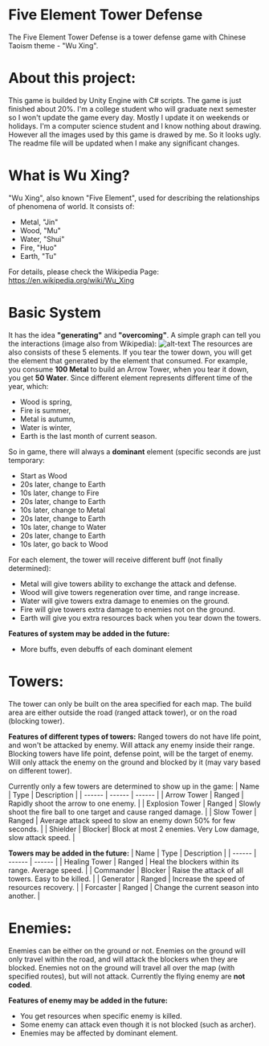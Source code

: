 # Five Element Tower Defense
The Five Element Tower Defense is a tower defense game with Chinese Taoism theme - "Wu Xing".

# About this project:
This game is builded by Unity Engine with C# scripts.
The game is just finished about 20%. I'm a college student who will graduate next semester so I won't update the game every day. Mostly I update it on weekends or holidays.
I'm a computer science student and I know nothing about drawing. However all the images used by this game is drawed by me. So it looks ugly.
The readme file will be updated when I make any significant changes.

# What is Wu Xing?
"Wu Xing", also known "Five Element", used for describing the relationships of phenomena of world.
It consists of:
 - Metal, "Jin"
 - Wood, "Mu"
 - Water, "Shui"
 - Fire, "Huo"
 - Earth, "Tu"

For details, please check the Wikipedia Page: https://en.wikipedia.org/wiki/Wu_Xing

# Basic System
It has the idea **"generating"** and **"overcoming"**.
A simple graph can tell you the interactions (image also from Wikipedia):
![alt-text](https://upload.wikimedia.org/wikipedia/commons/thumb/9/91/Wu_Xing.png/600px-Wu_Xing.png "Wuxing")
The resources are also consists of these 5 elements. If you tear the tower down, you will get the element that generated by the element that consumed.
For example, you consume **100 Metal** to build an Arrow Tower, when you tear it down, you get **50 Water**.
Since different element represents different time of the year, which:
 - Wood is spring,
 - Fire is summer,
 - Metal is autumn,
 - Water is winter,
 - Earth is the last month of current season.

So in game, there will always a **dominant** element (specific seconds are just temporary:
 - Start as Wood
 - 20s later, change to Earth
 - 10s later, change to Fire
 - 20s later, change to Earth
 - 10s later, change to Metal
 - 20s later, change to Earth
 - 10s later, change to Water
 - 20s later, change to Earth
 - 10s later, go back to Wood

For each element, the tower will receive different buff (not finally determined):
 - Metal will give towers ability to exchange the attack and defense.
 - Wood will give towers regeneration over time, and range increase.
 - Water will give towers extra damage to enemies on the ground.
 - Fire will give towers extra damage to enemies not on the ground.
 - Earth will give you extra resources back when you tear down the towers.

**Features of system may be added in the future:**
 - More buffs, even debuffs of each dominant element

# Towers:
The tower can only be built on the area specified for each map.
The build area are either outside the road (ranged attack tower),
or on the road (blocking tower).

**Features of different types of towers:**
Ranged towers do not have life point, and won't be attacked by enemy. Will attack any enemy inside their range.
Blocking towers have life point, defense point, will be the target of enemy. Will only attack the enemy on the ground and blocked by it (may vary based on different tower).

Currently only a few towers are determined to show up in the game:
| Name | Type | Description |
| ------ | ------ | ------ |
| Arrow Tower | Ranged | Rapidly shoot the arrow to one enemy. |
| Explosion Tower | Ranged | Slowly shoot the fire ball to one target and cause ranged damage. |
| Slow Tower | Ranged | Average attack speed to slow an enemy down 50% for few seconds. |
| Shielder | Blocker| Block at most 2 enemies. Very Low damage, slow attack speed. |

**Towers may be added in the future:**
| Name | Type | Description |
| ------ | ------ | ------ |
| Healing Tower | Ranged | Heal the blockers within its range. Average speed. |
| Commander | Blocker | Raise the attack of all towers. Easy to be killed.  |
| Generator | Ranged | Increase the speed of resources recovery. |
| Forcaster | Ranged | Change the current season into another. |

# Enemies:
Enemies can be either on the ground or not.
Enemies on the ground will only travel within the road, and will attack the blockers when they are blocked.
Enemies not on the ground will travel all over the map (with specified routes), but will not attack.
Currently the flying enemy are **not coded**.

**Features of enemy may be added in the future:**
 - You get resources when specific enemy is killed.
 - Some enemy can attack even though it is not blocked (such as archer).
 - Enemies may be affected by dominant element.